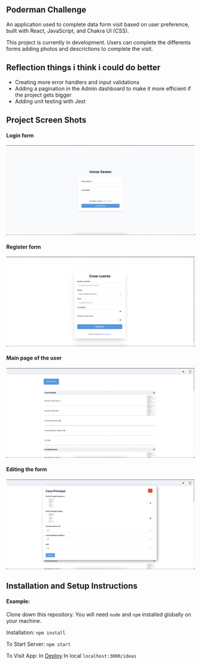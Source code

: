 ## Poderman Challenge

An application used to complete data form visit based on user preference, built with React, JavaScript, and Chakra UI (CSS).

This project is currently in development. Users can complete the differents forms adding photos and descrictions to complete the visit.

## Reflection things i think i could do better

  -  Creating more error handlers and input validations
  -  Adding a pagination in the Admin dashboard to make it more efficient if the project gets bigger
  - Adding unit testing with Jest


## Project Screen Shots
#### Login form
![](./Project%20Images/Login.png)
#### Register form
![](./Project%20Images/Register.png)
#### Main page of the user
![](./Project%20Images/HomeUser.png)
#### Editing the form
![](./Project%20Images/EditForm.png)

## Installation and Setup Instructions

#### Example:

Clone down this repository. You will need `node` and `npm` installed globally on your machine.  

Installation:
`npm install`

To Start Server:
`npm start`

To Visit App:
In <a href="https://poderman-callenge-front.vercel.app/">Deploy</a>
In local `localhost:3000/ideas`

